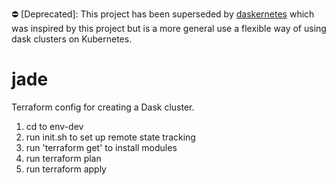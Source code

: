 ⛔️ [Deprecated]: This project has been superseded by [daskernetes](https://github.com/dask/daskernetes) which was inspired by this project but is a more general use a flexible way of using dask clusters on Kubernetes.

# jade
Terraform config for creating a Dask cluster. 

1. cd to env-dev
2. run init.sh to set up remote state tracking
3. run 'terraform get' to install modules
4. run terraform plan
5. run terraform apply
